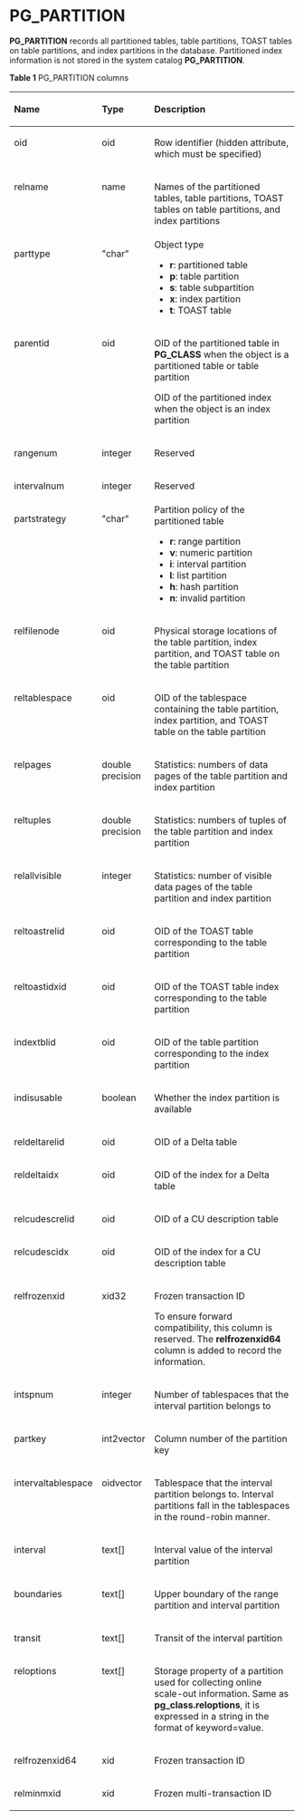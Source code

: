 # PG\_PARTITION<a name="EN-US_TOPIC_0289899859"></a>

**PG\_PARTITION**  records all partitioned tables, table partitions, TOAST tables on table partitions, and index partitions in the database. Partitioned index information is not stored in the system catalog  **PG\_PARTITION**.

**Table  1**  PG\_PARTITION columns

<a name="en-us_topic_0283136920_en-us_topic_0237122306_en-us_topic_0059779194_ta51ab369b9cf4fcb9905b8e5029f7289"></a>
<table><thead align="left"><tr id="en-us_topic_0283136920_en-us_topic_0237122306_en-us_topic_0059779194_rb9f34247b72748baae6e7636f6881644"><th class="cellrowborder" valign="top" width="25.44%" id="mcps1.2.4.1.1"><p id="en-us_topic_0283136920_en-us_topic_0237122306_en-us_topic_0059779194_aca61b14c74b04ee98b83d7a4cf5b2086"><a name="en-us_topic_0283136920_en-us_topic_0237122306_en-us_topic_0059779194_aca61b14c74b04ee98b83d7a4cf5b2086"></a><a name="en-us_topic_0283136920_en-us_topic_0237122306_en-us_topic_0059779194_aca61b14c74b04ee98b83d7a4cf5b2086"></a>Name</p>
</th>
<th class="cellrowborder" valign="top" width="15.97%" id="mcps1.2.4.1.2"><p id="en-us_topic_0283136920_en-us_topic_0237122306_en-us_topic_0059779194_a5d1fccb49007465bb269d425e312fe9d"><a name="en-us_topic_0283136920_en-us_topic_0237122306_en-us_topic_0059779194_a5d1fccb49007465bb269d425e312fe9d"></a><a name="en-us_topic_0283136920_en-us_topic_0237122306_en-us_topic_0059779194_a5d1fccb49007465bb269d425e312fe9d"></a>Type</p>
</th>
<th class="cellrowborder" valign="top" width="58.589999999999996%" id="mcps1.2.4.1.3"><p id="en-us_topic_0283136920_en-us_topic_0237122306_en-us_topic_0059779194_a7e533658546842528ed1b76c88cfbe0a"><a name="en-us_topic_0283136920_en-us_topic_0237122306_en-us_topic_0059779194_a7e533658546842528ed1b76c88cfbe0a"></a><a name="en-us_topic_0283136920_en-us_topic_0237122306_en-us_topic_0059779194_a7e533658546842528ed1b76c88cfbe0a"></a>Description</p>
</th>
</tr>
</thead>
<tbody><tr id="en-us_topic_0283136920_en-us_topic_0237122306_row1945515143577"><td class="cellrowborder" valign="top" width="25.44%" headers="mcps1.2.4.1.1 "><p id="en-us_topic_0283136920_en-us_topic_0237122306_p11455101475719"><a name="en-us_topic_0283136920_en-us_topic_0237122306_p11455101475719"></a><a name="en-us_topic_0283136920_en-us_topic_0237122306_p11455101475719"></a>oid</p>
</td>
<td class="cellrowborder" valign="top" width="15.97%" headers="mcps1.2.4.1.2 "><p id="en-us_topic_0283136920_en-us_topic_0237122306_p17455101405714"><a name="en-us_topic_0283136920_en-us_topic_0237122306_p17455101405714"></a><a name="en-us_topic_0283136920_en-us_topic_0237122306_p17455101405714"></a>oid</p>
</td>
<td class="cellrowborder" valign="top" width="58.589999999999996%" headers="mcps1.2.4.1.3 "><p id="en-us_topic_0283136920_en-us_topic_0237122306_p1456161495710"><a name="en-us_topic_0283136920_en-us_topic_0237122306_p1456161495710"></a><a name="en-us_topic_0283136920_en-us_topic_0237122306_p1456161495710"></a>Row identifier (hidden attribute, which must be specified)</p>
</td>
</tr>
<tr id="en-us_topic_0283136920_en-us_topic_0237122306_en-us_topic_0059779194_r9b72782f002f47dfab6ee034e2c1e123"><td class="cellrowborder" valign="top" width="25.44%" headers="mcps1.2.4.1.1 "><p id="en-us_topic_0283136920_en-us_topic_0237122306_en-us_topic_0059779194_ac84288e8b3b3491bbafdb77a9dc9845a"><a name="en-us_topic_0283136920_en-us_topic_0237122306_en-us_topic_0059779194_ac84288e8b3b3491bbafdb77a9dc9845a"></a><a name="en-us_topic_0283136920_en-us_topic_0237122306_en-us_topic_0059779194_ac84288e8b3b3491bbafdb77a9dc9845a"></a>relname</p>
</td>
<td class="cellrowborder" valign="top" width="15.97%" headers="mcps1.2.4.1.2 "><p id="en-us_topic_0283136920_en-us_topic_0237122306_en-us_topic_0059779194_ac14037d43b4f4018a9b5899d29e55d6a"><a name="en-us_topic_0283136920_en-us_topic_0237122306_en-us_topic_0059779194_ac14037d43b4f4018a9b5899d29e55d6a"></a><a name="en-us_topic_0283136920_en-us_topic_0237122306_en-us_topic_0059779194_ac14037d43b4f4018a9b5899d29e55d6a"></a>name</p>
</td>
<td class="cellrowborder" valign="top" width="58.589999999999996%" headers="mcps1.2.4.1.3 "><p id="en-us_topic_0283136920_en-us_topic_0237122306_en-us_topic_0059779194_abac68230219245bf95e206decca13b3a"><a name="en-us_topic_0283136920_en-us_topic_0237122306_en-us_topic_0059779194_abac68230219245bf95e206decca13b3a"></a><a name="en-us_topic_0283136920_en-us_topic_0237122306_en-us_topic_0059779194_abac68230219245bf95e206decca13b3a"></a>Names of the partitioned tables, table partitions, TOAST tables on table partitions, and index partitions</p>
</td>
</tr>
<tr id="en-us_topic_0283136920_en-us_topic_0237122306_en-us_topic_0059779194_r35430925812e4494bb2c35a5c1120e28"><td class="cellrowborder" valign="top" width="25.44%" headers="mcps1.2.4.1.1 "><p id="en-us_topic_0283136920_en-us_topic_0237122306_en-us_topic_0059779194_a3513e21209cb4db286cfb4df8605754e"><a name="en-us_topic_0283136920_en-us_topic_0237122306_en-us_topic_0059779194_a3513e21209cb4db286cfb4df8605754e"></a><a name="en-us_topic_0283136920_en-us_topic_0237122306_en-us_topic_0059779194_a3513e21209cb4db286cfb4df8605754e"></a>parttype</p>
</td>
<td class="cellrowborder" valign="top" width="15.97%" headers="mcps1.2.4.1.2 "><p id="en-us_topic_0283136920_en-us_topic_0237122306_en-us_topic_0059779194_a01ec0bb6818f406088c4284a18f44168"><a name="en-us_topic_0283136920_en-us_topic_0237122306_en-us_topic_0059779194_a01ec0bb6818f406088c4284a18f44168"></a><a name="en-us_topic_0283136920_en-us_topic_0237122306_en-us_topic_0059779194_a01ec0bb6818f406088c4284a18f44168"></a>"char"</p>
</td>
<td class="cellrowborder" valign="top" width="58.589999999999996%" headers="mcps1.2.4.1.3 "><div class="p" id="en-us_topic_0283136920_en-us_topic_0237122306_en-us_topic_0059779194_ad384de51b68941679df9cc66e724d42a"><a name="en-us_topic_0283136920_en-us_topic_0237122306_en-us_topic_0059779194_ad384de51b68941679df9cc66e724d42a"></a><a name="en-us_topic_0283136920_en-us_topic_0237122306_en-us_topic_0059779194_ad384de51b68941679df9cc66e724d42a"></a>Object type<a name="en-us_topic_0283136920_en-us_topic_0237122306_en-us_topic_0059779194_u0bf15da2dec04f44b8061e07775ea0f8"></a><a name="en-us_topic_0283136920_en-us_topic_0237122306_en-us_topic_0059779194_u0bf15da2dec04f44b8061e07775ea0f8"></a><ul id="en-us_topic_0283136920_en-us_topic_0237122306_en-us_topic_0059779194_u0bf15da2dec04f44b8061e07775ea0f8"><li><strong id="en-us_topic_0237122306_b109312317811"><a name="en-us_topic_0237122306_b109312317811"></a><a name="en-us_topic_0237122306_b109312317811"></a>r</strong>: partitioned table</li><li><strong id="en-us_topic_0237122306_b1216617401812"><a name="en-us_topic_0237122306_b1216617401812"></a><a name="en-us_topic_0237122306_b1216617401812"></a>p</strong>: table partition</li><li><strong id="b7757146145818"><a name="b7757146145818"></a><a name="b7757146145818"></a>s</strong>: table subpartition</li><li><strong id="en-us_topic_0237122306_b168956471888"><a name="en-us_topic_0237122306_b168956471888"></a><a name="en-us_topic_0237122306_b168956471888"></a>x</strong>: index partition</li><li><strong id="b13276115439"><a name="b13276115439"></a><a name="b13276115439"></a>t</strong>: TOAST table</li></ul>
</div>
</td>
</tr>
<tr id="en-us_topic_0283136920_en-us_topic_0237122306_en-us_topic_0059779194_r0d55a8d40d294492a7ecf124dfcef3b7"><td class="cellrowborder" valign="top" width="25.44%" headers="mcps1.2.4.1.1 "><p id="en-us_topic_0283136920_en-us_topic_0237122306_en-us_topic_0059779194_adab45fe1842a4406b36193fa75a7da8c"><a name="en-us_topic_0283136920_en-us_topic_0237122306_en-us_topic_0059779194_adab45fe1842a4406b36193fa75a7da8c"></a><a name="en-us_topic_0283136920_en-us_topic_0237122306_en-us_topic_0059779194_adab45fe1842a4406b36193fa75a7da8c"></a>parentid</p>
</td>
<td class="cellrowborder" valign="top" width="15.97%" headers="mcps1.2.4.1.2 "><p id="en-us_topic_0283136920_en-us_topic_0237122306_en-us_topic_0059779194_a2b6bd96293ba46c4b592a1b196e0346a"><a name="en-us_topic_0283136920_en-us_topic_0237122306_en-us_topic_0059779194_a2b6bd96293ba46c4b592a1b196e0346a"></a><a name="en-us_topic_0283136920_en-us_topic_0237122306_en-us_topic_0059779194_a2b6bd96293ba46c4b592a1b196e0346a"></a>oid</p>
</td>
<td class="cellrowborder" valign="top" width="58.589999999999996%" headers="mcps1.2.4.1.3 "><p id="en-us_topic_0283136920_en-us_topic_0237122306_en-us_topic_0059779194_a73c636f763ea4cbe894196418784ba25"><a name="en-us_topic_0283136920_en-us_topic_0237122306_en-us_topic_0059779194_a73c636f763ea4cbe894196418784ba25"></a><a name="en-us_topic_0283136920_en-us_topic_0237122306_en-us_topic_0059779194_a73c636f763ea4cbe894196418784ba25"></a>OID of the partitioned table in <strong id="en-us_topic_0237122306_b83191528910"><a name="en-us_topic_0237122306_b83191528910"></a><a name="en-us_topic_0237122306_b83191528910"></a>PG_CLASS</strong> when the object is a partitioned table or table partition</p>
<p id="en-us_topic_0283136920_en-us_topic_0237122306_en-us_topic_0059779194_af58decc10d6c438e90055c4f2e33c70b"><a name="en-us_topic_0283136920_en-us_topic_0237122306_en-us_topic_0059779194_af58decc10d6c438e90055c4f2e33c70b"></a><a name="en-us_topic_0283136920_en-us_topic_0237122306_en-us_topic_0059779194_af58decc10d6c438e90055c4f2e33c70b"></a>OID of the partitioned index when the object is an index partition</p>
</td>
</tr>
<tr id="en-us_topic_0283136920_en-us_topic_0237122306_en-us_topic_0059779194_r0f27d2d7f4ff483084a5a822ffa697f3"><td class="cellrowborder" valign="top" width="25.44%" headers="mcps1.2.4.1.1 "><p id="en-us_topic_0283136920_en-us_topic_0237122306_en-us_topic_0059779194_a342f8fbc52a440bc9b05523186bf0ba8"><a name="en-us_topic_0283136920_en-us_topic_0237122306_en-us_topic_0059779194_a342f8fbc52a440bc9b05523186bf0ba8"></a><a name="en-us_topic_0283136920_en-us_topic_0237122306_en-us_topic_0059779194_a342f8fbc52a440bc9b05523186bf0ba8"></a>rangenum</p>
</td>
<td class="cellrowborder" valign="top" width="15.97%" headers="mcps1.2.4.1.2 "><p id="en-us_topic_0283136920_en-us_topic_0237122306_en-us_topic_0059779194_a5e29485ef5d3438dbe7312d63092375b"><a name="en-us_topic_0283136920_en-us_topic_0237122306_en-us_topic_0059779194_a5e29485ef5d3438dbe7312d63092375b"></a><a name="en-us_topic_0283136920_en-us_topic_0237122306_en-us_topic_0059779194_a5e29485ef5d3438dbe7312d63092375b"></a>integer</p>
</td>
<td class="cellrowborder" valign="top" width="58.589999999999996%" headers="mcps1.2.4.1.3 "><p id="en-us_topic_0283136920_en-us_topic_0237122306_en-us_topic_0059779194_acdd569582562461f91a7229d6036722c"><a name="en-us_topic_0283136920_en-us_topic_0237122306_en-us_topic_0059779194_acdd569582562461f91a7229d6036722c"></a><a name="en-us_topic_0283136920_en-us_topic_0237122306_en-us_topic_0059779194_acdd569582562461f91a7229d6036722c"></a>Reserved</p>
</td>
</tr>
<tr id="en-us_topic_0283136920_en-us_topic_0237122306_en-us_topic_0059779194_r3ecc58b14bbc45de8c10332d0c0fe497"><td class="cellrowborder" valign="top" width="25.44%" headers="mcps1.2.4.1.1 "><p id="en-us_topic_0283136920_en-us_topic_0237122306_en-us_topic_0059779194_a6337cc2b38ae47ebb0b007de15974e6c"><a name="en-us_topic_0283136920_en-us_topic_0237122306_en-us_topic_0059779194_a6337cc2b38ae47ebb0b007de15974e6c"></a><a name="en-us_topic_0283136920_en-us_topic_0237122306_en-us_topic_0059779194_a6337cc2b38ae47ebb0b007de15974e6c"></a>intervalnum</p>
</td>
<td class="cellrowborder" valign="top" width="15.97%" headers="mcps1.2.4.1.2 "><p id="en-us_topic_0283136920_en-us_topic_0237122306_en-us_topic_0059779194_aa486140f3b084990add75dafdba2c446"><a name="en-us_topic_0283136920_en-us_topic_0237122306_en-us_topic_0059779194_aa486140f3b084990add75dafdba2c446"></a><a name="en-us_topic_0283136920_en-us_topic_0237122306_en-us_topic_0059779194_aa486140f3b084990add75dafdba2c446"></a>integer</p>
</td>
<td class="cellrowborder" valign="top" width="58.589999999999996%" headers="mcps1.2.4.1.3 "><p id="en-us_topic_0283136920_en-us_topic_0237122306_en-us_topic_0059779194_a6df6e32d5f50466f8b841608e05f57af"><a name="en-us_topic_0283136920_en-us_topic_0237122306_en-us_topic_0059779194_a6df6e32d5f50466f8b841608e05f57af"></a><a name="en-us_topic_0283136920_en-us_topic_0237122306_en-us_topic_0059779194_a6df6e32d5f50466f8b841608e05f57af"></a>Reserved</p>
</td>
</tr>
<tr id="en-us_topic_0283136920_en-us_topic_0237122306_en-us_topic_0059779194_r876b895b8b674049b543df97ef8fcf44"><td class="cellrowborder" valign="top" width="25.44%" headers="mcps1.2.4.1.1 "><p id="en-us_topic_0283136920_en-us_topic_0237122306_en-us_topic_0059779194_afb86bd49b39c4ca0aff369bb565ff56f"><a name="en-us_topic_0283136920_en-us_topic_0237122306_en-us_topic_0059779194_afb86bd49b39c4ca0aff369bb565ff56f"></a><a name="en-us_topic_0283136920_en-us_topic_0237122306_en-us_topic_0059779194_afb86bd49b39c4ca0aff369bb565ff56f"></a>partstrategy</p>
</td>
<td class="cellrowborder" valign="top" width="15.97%" headers="mcps1.2.4.1.2 "><p id="en-us_topic_0283136920_en-us_topic_0237122306_en-us_topic_0059779194_ac2cdaa1306d64418bd975efe070cfd70"><a name="en-us_topic_0283136920_en-us_topic_0237122306_en-us_topic_0059779194_ac2cdaa1306d64418bd975efe070cfd70"></a><a name="en-us_topic_0283136920_en-us_topic_0237122306_en-us_topic_0059779194_ac2cdaa1306d64418bd975efe070cfd70"></a>"char"</p>
</td>
<td class="cellrowborder" valign="top" width="58.589999999999996%" headers="mcps1.2.4.1.3 "><div class="p" id="en-us_topic_0283136920_en-us_topic_0237122306_en-us_topic_0059779194_ab59a5a0126ff4dc5a660144496392db3"><a name="en-us_topic_0283136920_en-us_topic_0237122306_en-us_topic_0059779194_ab59a5a0126ff4dc5a660144496392db3"></a><a name="en-us_topic_0283136920_en-us_topic_0237122306_en-us_topic_0059779194_ab59a5a0126ff4dc5a660144496392db3"></a>Partition policy of the partitioned table<a name="en-us_topic_0283136920_en-us_topic_0237122306_ul156455338321"></a><a name="en-us_topic_0283136920_en-us_topic_0237122306_ul156455338321"></a><ul id="en-us_topic_0283136920_en-us_topic_0237122306_ul156455338321"><li><strong id="en-us_topic_0237122306_b84235270620411"><a name="en-us_topic_0237122306_b84235270620411"></a><a name="en-us_topic_0237122306_b84235270620411"></a>r</strong>: range partition</li><li><strong id="en-us_topic_0237122306_b842352706111852"><a name="en-us_topic_0237122306_b842352706111852"></a><a name="en-us_topic_0237122306_b842352706111852"></a>v</strong>: numeric partition</li><li><strong id="b117135113487"><a name="b117135113487"></a><a name="b117135113487"></a>i</strong>: interval partition</li><li><strong id="b184258574912"><a name="b184258574912"></a><a name="b184258574912"></a>l</strong>: list partition</li><li><strong id="b2792014194912"><a name="b2792014194912"></a><a name="b2792014194912"></a>h</strong>: hash partition</li><li><strong id="b3247918154918"><a name="b3247918154918"></a><a name="b3247918154918"></a>n</strong>: invalid partition</li></ul>
</div>
</td>
</tr>
<tr id="en-us_topic_0283136920_en-us_topic_0237122306_en-us_topic_0059779194_r208a62360c6c47828cb357fddc9a11dc"><td class="cellrowborder" valign="top" width="25.44%" headers="mcps1.2.4.1.1 "><p id="en-us_topic_0283136920_en-us_topic_0237122306_en-us_topic_0059779194_aa8c8602b26bb44e19266d360d86a05c3"><a name="en-us_topic_0283136920_en-us_topic_0237122306_en-us_topic_0059779194_aa8c8602b26bb44e19266d360d86a05c3"></a><a name="en-us_topic_0283136920_en-us_topic_0237122306_en-us_topic_0059779194_aa8c8602b26bb44e19266d360d86a05c3"></a>relfilenode</p>
</td>
<td class="cellrowborder" valign="top" width="15.97%" headers="mcps1.2.4.1.2 "><p id="en-us_topic_0283136920_en-us_topic_0237122306_en-us_topic_0059779194_ae4e2328655bc4416916e93a75602a45c"><a name="en-us_topic_0283136920_en-us_topic_0237122306_en-us_topic_0059779194_ae4e2328655bc4416916e93a75602a45c"></a><a name="en-us_topic_0283136920_en-us_topic_0237122306_en-us_topic_0059779194_ae4e2328655bc4416916e93a75602a45c"></a>oid</p>
</td>
<td class="cellrowborder" valign="top" width="58.589999999999996%" headers="mcps1.2.4.1.3 "><p id="en-us_topic_0283136920_en-us_topic_0237122306_en-us_topic_0059779194_ae789c8aa303e4fdaaf6b05399e9b3590"><a name="en-us_topic_0283136920_en-us_topic_0237122306_en-us_topic_0059779194_ae789c8aa303e4fdaaf6b05399e9b3590"></a><a name="en-us_topic_0283136920_en-us_topic_0237122306_en-us_topic_0059779194_ae789c8aa303e4fdaaf6b05399e9b3590"></a>Physical storage locations of the table partition, index partition, and TOAST table on the table partition</p>
</td>
</tr>
<tr id="en-us_topic_0283136920_en-us_topic_0237122306_en-us_topic_0059779194_ra47b7368c7b84bfea529ad3fb6255e67"><td class="cellrowborder" valign="top" width="25.44%" headers="mcps1.2.4.1.1 "><p id="en-us_topic_0283136920_en-us_topic_0237122306_en-us_topic_0059779194_aafdd4d0616b346d3a99f7e747a6623bb"><a name="en-us_topic_0283136920_en-us_topic_0237122306_en-us_topic_0059779194_aafdd4d0616b346d3a99f7e747a6623bb"></a><a name="en-us_topic_0283136920_en-us_topic_0237122306_en-us_topic_0059779194_aafdd4d0616b346d3a99f7e747a6623bb"></a>reltablespace</p>
</td>
<td class="cellrowborder" valign="top" width="15.97%" headers="mcps1.2.4.1.2 "><p id="en-us_topic_0283136920_en-us_topic_0237122306_en-us_topic_0059779194_a21d8005e6b7a4b83a5b3d5723a3e39dd"><a name="en-us_topic_0283136920_en-us_topic_0237122306_en-us_topic_0059779194_a21d8005e6b7a4b83a5b3d5723a3e39dd"></a><a name="en-us_topic_0283136920_en-us_topic_0237122306_en-us_topic_0059779194_a21d8005e6b7a4b83a5b3d5723a3e39dd"></a>oid</p>
</td>
<td class="cellrowborder" valign="top" width="58.589999999999996%" headers="mcps1.2.4.1.3 "><p id="en-us_topic_0283136920_en-us_topic_0237122306_en-us_topic_0059779194_aece7fb30f5824c33a1679f9d7fdff4dd"><a name="en-us_topic_0283136920_en-us_topic_0237122306_en-us_topic_0059779194_aece7fb30f5824c33a1679f9d7fdff4dd"></a><a name="en-us_topic_0283136920_en-us_topic_0237122306_en-us_topic_0059779194_aece7fb30f5824c33a1679f9d7fdff4dd"></a>OID of the tablespace containing the table partition, index partition, and TOAST table on the table partition</p>
</td>
</tr>
<tr id="en-us_topic_0283136920_en-us_topic_0237122306_en-us_topic_0059779194_r3f7e3b5050944637a90b774d2dfc6fec"><td class="cellrowborder" valign="top" width="25.44%" headers="mcps1.2.4.1.1 "><p id="en-us_topic_0283136920_en-us_topic_0237122306_en-us_topic_0059779194_a0771a071578e4f3f8e9f6efaf39fb69c"><a name="en-us_topic_0283136920_en-us_topic_0237122306_en-us_topic_0059779194_a0771a071578e4f3f8e9f6efaf39fb69c"></a><a name="en-us_topic_0283136920_en-us_topic_0237122306_en-us_topic_0059779194_a0771a071578e4f3f8e9f6efaf39fb69c"></a>relpages</p>
</td>
<td class="cellrowborder" valign="top" width="15.97%" headers="mcps1.2.4.1.2 "><p id="en-us_topic_0283136920_en-us_topic_0237122306_en-us_topic_0059779194_aded4963c40f24ad290591d2cc4f62f14"><a name="en-us_topic_0283136920_en-us_topic_0237122306_en-us_topic_0059779194_aded4963c40f24ad290591d2cc4f62f14"></a><a name="en-us_topic_0283136920_en-us_topic_0237122306_en-us_topic_0059779194_aded4963c40f24ad290591d2cc4f62f14"></a>double precision</p>
</td>
<td class="cellrowborder" valign="top" width="58.589999999999996%" headers="mcps1.2.4.1.3 "><p id="en-us_topic_0283136920_en-us_topic_0237122306_en-us_topic_0059779194_a3746f6d34d404084b75cd9e6c29cb3f1"><a name="en-us_topic_0283136920_en-us_topic_0237122306_en-us_topic_0059779194_a3746f6d34d404084b75cd9e6c29cb3f1"></a><a name="en-us_topic_0283136920_en-us_topic_0237122306_en-us_topic_0059779194_a3746f6d34d404084b75cd9e6c29cb3f1"></a>Statistics: numbers of data pages of the table partition and index partition</p>
</td>
</tr>
<tr id="en-us_topic_0283136920_en-us_topic_0237122306_en-us_topic_0059779194_r01d61c35e5334be69dffdedd782b17aa"><td class="cellrowborder" valign="top" width="25.44%" headers="mcps1.2.4.1.1 "><p id="en-us_topic_0283136920_en-us_topic_0237122306_en-us_topic_0059779194_aeae68915dc114f7b990634374155450f"><a name="en-us_topic_0283136920_en-us_topic_0237122306_en-us_topic_0059779194_aeae68915dc114f7b990634374155450f"></a><a name="en-us_topic_0283136920_en-us_topic_0237122306_en-us_topic_0059779194_aeae68915dc114f7b990634374155450f"></a>reltuples</p>
</td>
<td class="cellrowborder" valign="top" width="15.97%" headers="mcps1.2.4.1.2 "><p id="en-us_topic_0283136920_en-us_topic_0237122306_en-us_topic_0059779194_a841809bdc9ff412384f792d28f8516a7"><a name="en-us_topic_0283136920_en-us_topic_0237122306_en-us_topic_0059779194_a841809bdc9ff412384f792d28f8516a7"></a><a name="en-us_topic_0283136920_en-us_topic_0237122306_en-us_topic_0059779194_a841809bdc9ff412384f792d28f8516a7"></a>double precision</p>
</td>
<td class="cellrowborder" valign="top" width="58.589999999999996%" headers="mcps1.2.4.1.3 "><p id="en-us_topic_0283136920_en-us_topic_0237122306_en-us_topic_0059779194_a0653ea48eb3d48059f0bc8a8a22e31f3"><a name="en-us_topic_0283136920_en-us_topic_0237122306_en-us_topic_0059779194_a0653ea48eb3d48059f0bc8a8a22e31f3"></a><a name="en-us_topic_0283136920_en-us_topic_0237122306_en-us_topic_0059779194_a0653ea48eb3d48059f0bc8a8a22e31f3"></a>Statistics: numbers of tuples of the table partition and index partition</p>
</td>
</tr>
<tr id="en-us_topic_0283136920_en-us_topic_0237122306_en-us_topic_0059779194_rfebc636bae05420c8c19f15d89ecb10e"><td class="cellrowborder" valign="top" width="25.44%" headers="mcps1.2.4.1.1 "><p id="en-us_topic_0283136920_en-us_topic_0237122306_en-us_topic_0059779194_a70ebecaca12f4f9d80c662154bd556a7"><a name="en-us_topic_0283136920_en-us_topic_0237122306_en-us_topic_0059779194_a70ebecaca12f4f9d80c662154bd556a7"></a><a name="en-us_topic_0283136920_en-us_topic_0237122306_en-us_topic_0059779194_a70ebecaca12f4f9d80c662154bd556a7"></a>relallvisible</p>
</td>
<td class="cellrowborder" valign="top" width="15.97%" headers="mcps1.2.4.1.2 "><p id="en-us_topic_0283136920_en-us_topic_0237122306_en-us_topic_0059779194_a0c8024e15583422ab1583e1beeb1aaad"><a name="en-us_topic_0283136920_en-us_topic_0237122306_en-us_topic_0059779194_a0c8024e15583422ab1583e1beeb1aaad"></a><a name="en-us_topic_0283136920_en-us_topic_0237122306_en-us_topic_0059779194_a0c8024e15583422ab1583e1beeb1aaad"></a>integer</p>
</td>
<td class="cellrowborder" valign="top" width="58.589999999999996%" headers="mcps1.2.4.1.3 "><p id="en-us_topic_0283136920_en-us_topic_0237122306_en-us_topic_0059779194_a6f8a16b575fe4fa494bea945ce44a581"><a name="en-us_topic_0283136920_en-us_topic_0237122306_en-us_topic_0059779194_a6f8a16b575fe4fa494bea945ce44a581"></a><a name="en-us_topic_0283136920_en-us_topic_0237122306_en-us_topic_0059779194_a6f8a16b575fe4fa494bea945ce44a581"></a>Statistics: number of visible data pages of the table partition and index partition</p>
</td>
</tr>
<tr id="en-us_topic_0283136920_en-us_topic_0237122306_en-us_topic_0059779194_rf9c3b96c08db4f8db73f71c680dfaa24"><td class="cellrowborder" valign="top" width="25.44%" headers="mcps1.2.4.1.1 "><p id="en-us_topic_0283136920_en-us_topic_0237122306_en-us_topic_0059779194_a98f022f1da684d7e99a39ee6b4dd01d4"><a name="en-us_topic_0283136920_en-us_topic_0237122306_en-us_topic_0059779194_a98f022f1da684d7e99a39ee6b4dd01d4"></a><a name="en-us_topic_0283136920_en-us_topic_0237122306_en-us_topic_0059779194_a98f022f1da684d7e99a39ee6b4dd01d4"></a>reltoastrelid</p>
</td>
<td class="cellrowborder" valign="top" width="15.97%" headers="mcps1.2.4.1.2 "><p id="en-us_topic_0283136920_en-us_topic_0237122306_en-us_topic_0059779194_ab52b7d8514fc40c5833c2e20d1b9633c"><a name="en-us_topic_0283136920_en-us_topic_0237122306_en-us_topic_0059779194_ab52b7d8514fc40c5833c2e20d1b9633c"></a><a name="en-us_topic_0283136920_en-us_topic_0237122306_en-us_topic_0059779194_ab52b7d8514fc40c5833c2e20d1b9633c"></a>oid</p>
</td>
<td class="cellrowborder" valign="top" width="58.589999999999996%" headers="mcps1.2.4.1.3 "><p id="en-us_topic_0283136920_en-us_topic_0237122306_en-us_topic_0059779194_ac10f49f3b949477c8c48e8336fad1520"><a name="en-us_topic_0283136920_en-us_topic_0237122306_en-us_topic_0059779194_ac10f49f3b949477c8c48e8336fad1520"></a><a name="en-us_topic_0283136920_en-us_topic_0237122306_en-us_topic_0059779194_ac10f49f3b949477c8c48e8336fad1520"></a>OID of the TOAST table corresponding to the table partition</p>
</td>
</tr>
<tr id="en-us_topic_0283136920_en-us_topic_0237122306_en-us_topic_0059779194_r567766ff0df7434aaa2ca6be4abad74f"><td class="cellrowborder" valign="top" width="25.44%" headers="mcps1.2.4.1.1 "><p id="en-us_topic_0283136920_en-us_topic_0237122306_en-us_topic_0059779194_a2624db656fa04717bc70da71b3ef84ff"><a name="en-us_topic_0283136920_en-us_topic_0237122306_en-us_topic_0059779194_a2624db656fa04717bc70da71b3ef84ff"></a><a name="en-us_topic_0283136920_en-us_topic_0237122306_en-us_topic_0059779194_a2624db656fa04717bc70da71b3ef84ff"></a>reltoastidxid</p>
</td>
<td class="cellrowborder" valign="top" width="15.97%" headers="mcps1.2.4.1.2 "><p id="en-us_topic_0283136920_en-us_topic_0237122306_en-us_topic_0059779194_aa664d0179c764a349acd4f7ee5f3935f"><a name="en-us_topic_0283136920_en-us_topic_0237122306_en-us_topic_0059779194_aa664d0179c764a349acd4f7ee5f3935f"></a><a name="en-us_topic_0283136920_en-us_topic_0237122306_en-us_topic_0059779194_aa664d0179c764a349acd4f7ee5f3935f"></a>oid</p>
</td>
<td class="cellrowborder" valign="top" width="58.589999999999996%" headers="mcps1.2.4.1.3 "><p id="en-us_topic_0283136920_en-us_topic_0237122306_en-us_topic_0059779194_a0eb92a660a8a4e65a61725759232e2d2"><a name="en-us_topic_0283136920_en-us_topic_0237122306_en-us_topic_0059779194_a0eb92a660a8a4e65a61725759232e2d2"></a><a name="en-us_topic_0283136920_en-us_topic_0237122306_en-us_topic_0059779194_a0eb92a660a8a4e65a61725759232e2d2"></a>OID of the TOAST table index corresponding to the table partition</p>
</td>
</tr>
<tr id="en-us_topic_0283136920_en-us_topic_0237122306_en-us_topic_0059779194_r5c8bdbde48dd43fbac281f51a07eaa6f"><td class="cellrowborder" valign="top" width="25.44%" headers="mcps1.2.4.1.1 "><p id="en-us_topic_0283136920_en-us_topic_0237122306_en-us_topic_0059779194_ac3e0dc99f6cd4fbeb412dea7c8046fcc"><a name="en-us_topic_0283136920_en-us_topic_0237122306_en-us_topic_0059779194_ac3e0dc99f6cd4fbeb412dea7c8046fcc"></a><a name="en-us_topic_0283136920_en-us_topic_0237122306_en-us_topic_0059779194_ac3e0dc99f6cd4fbeb412dea7c8046fcc"></a>indextblid</p>
</td>
<td class="cellrowborder" valign="top" width="15.97%" headers="mcps1.2.4.1.2 "><p id="en-us_topic_0283136920_en-us_topic_0237122306_en-us_topic_0059779194_a339faa2509234bd0845e6f6179140b83"><a name="en-us_topic_0283136920_en-us_topic_0237122306_en-us_topic_0059779194_a339faa2509234bd0845e6f6179140b83"></a><a name="en-us_topic_0283136920_en-us_topic_0237122306_en-us_topic_0059779194_a339faa2509234bd0845e6f6179140b83"></a>oid</p>
</td>
<td class="cellrowborder" valign="top" width="58.589999999999996%" headers="mcps1.2.4.1.3 "><p id="en-us_topic_0283136920_en-us_topic_0237122306_en-us_topic_0059779194_a21db0f8b74284b599fc25795c0747269"><a name="en-us_topic_0283136920_en-us_topic_0237122306_en-us_topic_0059779194_a21db0f8b74284b599fc25795c0747269"></a><a name="en-us_topic_0283136920_en-us_topic_0237122306_en-us_topic_0059779194_a21db0f8b74284b599fc25795c0747269"></a>OID of the table partition corresponding to the index partition</p>
</td>
</tr>
<tr id="en-us_topic_0283136920_en-us_topic_0237122306_en-us_topic_0059779194_rf660905e3e544754893f0b101bd34a12"><td class="cellrowborder" valign="top" width="25.44%" headers="mcps1.2.4.1.1 "><p id="en-us_topic_0283136920_en-us_topic_0237122306_en-us_topic_0059779194_a2abf4549361c488198d75bb6865ab71f"><a name="en-us_topic_0283136920_en-us_topic_0237122306_en-us_topic_0059779194_a2abf4549361c488198d75bb6865ab71f"></a><a name="en-us_topic_0283136920_en-us_topic_0237122306_en-us_topic_0059779194_a2abf4549361c488198d75bb6865ab71f"></a>indisusable</p>
</td>
<td class="cellrowborder" valign="top" width="15.97%" headers="mcps1.2.4.1.2 "><p id="en-us_topic_0283136920_en-us_topic_0237122306_en-us_topic_0059779194_a1a5145f7d52d4ee6b4a64df9fd7580dd"><a name="en-us_topic_0283136920_en-us_topic_0237122306_en-us_topic_0059779194_a1a5145f7d52d4ee6b4a64df9fd7580dd"></a><a name="en-us_topic_0283136920_en-us_topic_0237122306_en-us_topic_0059779194_a1a5145f7d52d4ee6b4a64df9fd7580dd"></a>boolean</p>
</td>
<td class="cellrowborder" valign="top" width="58.589999999999996%" headers="mcps1.2.4.1.3 "><p id="en-us_topic_0283136920_en-us_topic_0237122306_en-us_topic_0059779194_ac8e49276a5f54925828e777c40ac87de"><a name="en-us_topic_0283136920_en-us_topic_0237122306_en-us_topic_0059779194_ac8e49276a5f54925828e777c40ac87de"></a><a name="en-us_topic_0283136920_en-us_topic_0237122306_en-us_topic_0059779194_ac8e49276a5f54925828e777c40ac87de"></a>Whether the index partition is available</p>
</td>
</tr>
<tr id="en-us_topic_0283136920_en-us_topic_0237122306_en-us_topic_0059779194_r2dd797cd336a4c109bb211a2e69b62f0"><td class="cellrowborder" valign="top" width="25.44%" headers="mcps1.2.4.1.1 "><p id="en-us_topic_0283136920_en-us_topic_0237122306_en-us_topic_0059779194_a5dda6a607f08458dadb805ef3f51ca85"><a name="en-us_topic_0283136920_en-us_topic_0237122306_en-us_topic_0059779194_a5dda6a607f08458dadb805ef3f51ca85"></a><a name="en-us_topic_0283136920_en-us_topic_0237122306_en-us_topic_0059779194_a5dda6a607f08458dadb805ef3f51ca85"></a>reldeltarelid</p>
</td>
<td class="cellrowborder" valign="top" width="15.97%" headers="mcps1.2.4.1.2 "><p id="en-us_topic_0283136920_en-us_topic_0237122306_en-us_topic_0059779194_a613ab72f6819465c83d67b46223450d8"><a name="en-us_topic_0283136920_en-us_topic_0237122306_en-us_topic_0059779194_a613ab72f6819465c83d67b46223450d8"></a><a name="en-us_topic_0283136920_en-us_topic_0237122306_en-us_topic_0059779194_a613ab72f6819465c83d67b46223450d8"></a>oid</p>
</td>
<td class="cellrowborder" valign="top" width="58.589999999999996%" headers="mcps1.2.4.1.3 "><p id="en-us_topic_0283136920_en-us_topic_0237122306_en-us_topic_0059779194_ae8d2d35d59184499998a3358b47f37e8"><a name="en-us_topic_0283136920_en-us_topic_0237122306_en-us_topic_0059779194_ae8d2d35d59184499998a3358b47f37e8"></a><a name="en-us_topic_0283136920_en-us_topic_0237122306_en-us_topic_0059779194_ae8d2d35d59184499998a3358b47f37e8"></a>OID of a Delta table</p>
</td>
</tr>
<tr id="en-us_topic_0283136920_en-us_topic_0237122306_en-us_topic_0059779194_r3841071b0b5b4253a70cff2339bb44aa"><td class="cellrowborder" valign="top" width="25.44%" headers="mcps1.2.4.1.1 "><p id="en-us_topic_0283136920_en-us_topic_0237122306_en-us_topic_0059779194_a086b3d0a03194d4ebdf890cb97b744dd"><a name="en-us_topic_0283136920_en-us_topic_0237122306_en-us_topic_0059779194_a086b3d0a03194d4ebdf890cb97b744dd"></a><a name="en-us_topic_0283136920_en-us_topic_0237122306_en-us_topic_0059779194_a086b3d0a03194d4ebdf890cb97b744dd"></a>reldeltaidx</p>
</td>
<td class="cellrowborder" valign="top" width="15.97%" headers="mcps1.2.4.1.2 "><p id="en-us_topic_0283136920_en-us_topic_0237122306_en-us_topic_0059779194_a5e85aca384c4403aa9dd92d8b228dd38"><a name="en-us_topic_0283136920_en-us_topic_0237122306_en-us_topic_0059779194_a5e85aca384c4403aa9dd92d8b228dd38"></a><a name="en-us_topic_0283136920_en-us_topic_0237122306_en-us_topic_0059779194_a5e85aca384c4403aa9dd92d8b228dd38"></a>oid</p>
</td>
<td class="cellrowborder" valign="top" width="58.589999999999996%" headers="mcps1.2.4.1.3 "><p id="en-us_topic_0283136920_en-us_topic_0237122306_en-us_topic_0059779194_a8596ccfc0c71455296c64d8fe58082a4"><a name="en-us_topic_0283136920_en-us_topic_0237122306_en-us_topic_0059779194_a8596ccfc0c71455296c64d8fe58082a4"></a><a name="en-us_topic_0283136920_en-us_topic_0237122306_en-us_topic_0059779194_a8596ccfc0c71455296c64d8fe58082a4"></a>OID of the index for a Delta table</p>
</td>
</tr>
<tr id="en-us_topic_0283136920_en-us_topic_0237122306_en-us_topic_0059779194_r9b441143d2bb4399bb0340142fcbbd17"><td class="cellrowborder" valign="top" width="25.44%" headers="mcps1.2.4.1.1 "><p id="en-us_topic_0283136920_en-us_topic_0237122306_en-us_topic_0059779194_a5e60b5b6fd344edabae85f5c677502aa"><a name="en-us_topic_0283136920_en-us_topic_0237122306_en-us_topic_0059779194_a5e60b5b6fd344edabae85f5c677502aa"></a><a name="en-us_topic_0283136920_en-us_topic_0237122306_en-us_topic_0059779194_a5e60b5b6fd344edabae85f5c677502aa"></a>relcudescrelid</p>
</td>
<td class="cellrowborder" valign="top" width="15.97%" headers="mcps1.2.4.1.2 "><p id="en-us_topic_0283136920_en-us_topic_0237122306_en-us_topic_0059779194_a3f9bfd7563194cc5a0f503052e2deb63"><a name="en-us_topic_0283136920_en-us_topic_0237122306_en-us_topic_0059779194_a3f9bfd7563194cc5a0f503052e2deb63"></a><a name="en-us_topic_0283136920_en-us_topic_0237122306_en-us_topic_0059779194_a3f9bfd7563194cc5a0f503052e2deb63"></a>oid</p>
</td>
<td class="cellrowborder" valign="top" width="58.589999999999996%" headers="mcps1.2.4.1.3 "><p id="en-us_topic_0283136920_en-us_topic_0237122306_en-us_topic_0059779194_abb12c803edfb4ca9ae70af17e2c350a8"><a name="en-us_topic_0283136920_en-us_topic_0237122306_en-us_topic_0059779194_abb12c803edfb4ca9ae70af17e2c350a8"></a><a name="en-us_topic_0283136920_en-us_topic_0237122306_en-us_topic_0059779194_abb12c803edfb4ca9ae70af17e2c350a8"></a>OID of a CU description table</p>
</td>
</tr>
<tr id="en-us_topic_0283136920_en-us_topic_0237122306_en-us_topic_0059779194_r11a43c0cb320409bbb1b8a24ba5de3cf"><td class="cellrowborder" valign="top" width="25.44%" headers="mcps1.2.4.1.1 "><p id="en-us_topic_0283136920_en-us_topic_0237122306_en-us_topic_0059779194_a80c7c320ac0d430eb3cda4115deced74"><a name="en-us_topic_0283136920_en-us_topic_0237122306_en-us_topic_0059779194_a80c7c320ac0d430eb3cda4115deced74"></a><a name="en-us_topic_0283136920_en-us_topic_0237122306_en-us_topic_0059779194_a80c7c320ac0d430eb3cda4115deced74"></a>relcudescidx</p>
</td>
<td class="cellrowborder" valign="top" width="15.97%" headers="mcps1.2.4.1.2 "><p id="en-us_topic_0283136920_en-us_topic_0237122306_en-us_topic_0059779194_a7aca907f95724ffbb5915f2ac2553219"><a name="en-us_topic_0283136920_en-us_topic_0237122306_en-us_topic_0059779194_a7aca907f95724ffbb5915f2ac2553219"></a><a name="en-us_topic_0283136920_en-us_topic_0237122306_en-us_topic_0059779194_a7aca907f95724ffbb5915f2ac2553219"></a>oid</p>
</td>
<td class="cellrowborder" valign="top" width="58.589999999999996%" headers="mcps1.2.4.1.3 "><p id="en-us_topic_0283136920_en-us_topic_0237122306_en-us_topic_0059779194_ae537c006953e41d68aba1ab647fafd61"><a name="en-us_topic_0283136920_en-us_topic_0237122306_en-us_topic_0059779194_ae537c006953e41d68aba1ab647fafd61"></a><a name="en-us_topic_0283136920_en-us_topic_0237122306_en-us_topic_0059779194_ae537c006953e41d68aba1ab647fafd61"></a>OID of the index for a CU description table</p>
</td>
</tr>
<tr id="en-us_topic_0283136920_en-us_topic_0237122306_en-us_topic_0059779194_r7f31a6c7540942d7a88b16196aa24ba9"><td class="cellrowborder" valign="top" width="25.44%" headers="mcps1.2.4.1.1 "><p id="en-us_topic_0283136920_en-us_topic_0237122306_en-us_topic_0059779194_ac962d659b57c4eea9f3d1b56715a07d4"><a name="en-us_topic_0283136920_en-us_topic_0237122306_en-us_topic_0059779194_ac962d659b57c4eea9f3d1b56715a07d4"></a><a name="en-us_topic_0283136920_en-us_topic_0237122306_en-us_topic_0059779194_ac962d659b57c4eea9f3d1b56715a07d4"></a>relfrozenxid</p>
</td>
<td class="cellrowborder" valign="top" width="15.97%" headers="mcps1.2.4.1.2 "><p id="en-us_topic_0283136920_en-us_topic_0237122306_en-us_topic_0059779194_a95e9a9b25b104d69b45fd97fa6a5ce19"><a name="en-us_topic_0283136920_en-us_topic_0237122306_en-us_topic_0059779194_a95e9a9b25b104d69b45fd97fa6a5ce19"></a><a name="en-us_topic_0283136920_en-us_topic_0237122306_en-us_topic_0059779194_a95e9a9b25b104d69b45fd97fa6a5ce19"></a>xid32</p>
</td>
<td class="cellrowborder" valign="top" width="58.589999999999996%" headers="mcps1.2.4.1.3 "><p id="en-us_topic_0283136920_en-us_topic_0237122306_p58881055173213"><a name="en-us_topic_0283136920_en-us_topic_0237122306_p58881055173213"></a><a name="en-us_topic_0283136920_en-us_topic_0237122306_p58881055173213"></a>Frozen transaction ID</p>
<p id="en-us_topic_0283136920_en-us_topic_0237122306_en-us_topic_0059779194_aa6f0de0f45534315bbea0386c317e80c"><a name="en-us_topic_0283136920_en-us_topic_0237122306_en-us_topic_0059779194_aa6f0de0f45534315bbea0386c317e80c"></a><a name="en-us_topic_0283136920_en-us_topic_0237122306_en-us_topic_0059779194_aa6f0de0f45534315bbea0386c317e80c"></a>To ensure forward compatibility, this column is reserved. The <strong id="en-us_topic_0237122306_b192687531100"><a name="en-us_topic_0237122306_b192687531100"></a><a name="en-us_topic_0237122306_b192687531100"></a>relfrozenxid64</strong> column is added to record the information.</p>
</td>
</tr>
<tr id="en-us_topic_0283136920_en-us_topic_0237122306_en-us_topic_0059779194_r9abad2b08c2341639f86f3572fdafc5c"><td class="cellrowborder" valign="top" width="25.44%" headers="mcps1.2.4.1.1 "><p id="en-us_topic_0283136920_en-us_topic_0237122306_en-us_topic_0059779194_a1462b99a6585482cb98baa894de6f7bc"><a name="en-us_topic_0283136920_en-us_topic_0237122306_en-us_topic_0059779194_a1462b99a6585482cb98baa894de6f7bc"></a><a name="en-us_topic_0283136920_en-us_topic_0237122306_en-us_topic_0059779194_a1462b99a6585482cb98baa894de6f7bc"></a>intspnum</p>
</td>
<td class="cellrowborder" valign="top" width="15.97%" headers="mcps1.2.4.1.2 "><p id="en-us_topic_0283136920_en-us_topic_0237122306_en-us_topic_0059779194_a604a29547e1d43bdb1405debece0ea0e"><a name="en-us_topic_0283136920_en-us_topic_0237122306_en-us_topic_0059779194_a604a29547e1d43bdb1405debece0ea0e"></a><a name="en-us_topic_0283136920_en-us_topic_0237122306_en-us_topic_0059779194_a604a29547e1d43bdb1405debece0ea0e"></a>integer</p>
</td>
<td class="cellrowborder" valign="top" width="58.589999999999996%" headers="mcps1.2.4.1.3 "><p id="en-us_topic_0283136920_en-us_topic_0237122306_en-us_topic_0059779194_ad12f8373928245e695b9a0de252899e2"><a name="en-us_topic_0283136920_en-us_topic_0237122306_en-us_topic_0059779194_ad12f8373928245e695b9a0de252899e2"></a><a name="en-us_topic_0283136920_en-us_topic_0237122306_en-us_topic_0059779194_ad12f8373928245e695b9a0de252899e2"></a>Number of tablespaces that the interval partition belongs to</p>
</td>
</tr>
<tr id="en-us_topic_0283136920_en-us_topic_0237122306_en-us_topic_0059779194_rffb9f162c9d24f7e9fdbb0ef8b3f4c81"><td class="cellrowborder" valign="top" width="25.44%" headers="mcps1.2.4.1.1 "><p id="en-us_topic_0283136920_en-us_topic_0237122306_en-us_topic_0059779194_aaad21d0d1acc4f46965d0c74ef76da35"><a name="en-us_topic_0283136920_en-us_topic_0237122306_en-us_topic_0059779194_aaad21d0d1acc4f46965d0c74ef76da35"></a><a name="en-us_topic_0283136920_en-us_topic_0237122306_en-us_topic_0059779194_aaad21d0d1acc4f46965d0c74ef76da35"></a>partkey</p>
</td>
<td class="cellrowborder" valign="top" width="15.97%" headers="mcps1.2.4.1.2 "><p id="en-us_topic_0283136920_en-us_topic_0237122306_en-us_topic_0059779194_aaa89c15784bf40f5a939570939781da6"><a name="en-us_topic_0283136920_en-us_topic_0237122306_en-us_topic_0059779194_aaa89c15784bf40f5a939570939781da6"></a><a name="en-us_topic_0283136920_en-us_topic_0237122306_en-us_topic_0059779194_aaa89c15784bf40f5a939570939781da6"></a>int2vector</p>
</td>
<td class="cellrowborder" valign="top" width="58.589999999999996%" headers="mcps1.2.4.1.3 "><p id="en-us_topic_0283136920_en-us_topic_0237122306_en-us_topic_0059779194_a6df354d9c8604d5dbf13e86870ab36b2"><a name="en-us_topic_0283136920_en-us_topic_0237122306_en-us_topic_0059779194_a6df354d9c8604d5dbf13e86870ab36b2"></a><a name="en-us_topic_0283136920_en-us_topic_0237122306_en-us_topic_0059779194_a6df354d9c8604d5dbf13e86870ab36b2"></a>Column number of the partition key</p>
</td>
</tr>
<tr id="en-us_topic_0283136920_en-us_topic_0237122306_en-us_topic_0059779194_r77f68ce148134b2db6fc38032c67a421"><td class="cellrowborder" valign="top" width="25.44%" headers="mcps1.2.4.1.1 "><p id="en-us_topic_0283136920_en-us_topic_0237122306_en-us_topic_0059779194_ab42ed860362c4757b6e19859ee1dd0f7"><a name="en-us_topic_0283136920_en-us_topic_0237122306_en-us_topic_0059779194_ab42ed860362c4757b6e19859ee1dd0f7"></a><a name="en-us_topic_0283136920_en-us_topic_0237122306_en-us_topic_0059779194_ab42ed860362c4757b6e19859ee1dd0f7"></a>intervaltablespace</p>
</td>
<td class="cellrowborder" valign="top" width="15.97%" headers="mcps1.2.4.1.2 "><p id="en-us_topic_0283136920_en-us_topic_0237122306_en-us_topic_0059779194_a1caaaffddbcf46b3afa41a367ee09cf7"><a name="en-us_topic_0283136920_en-us_topic_0237122306_en-us_topic_0059779194_a1caaaffddbcf46b3afa41a367ee09cf7"></a><a name="en-us_topic_0283136920_en-us_topic_0237122306_en-us_topic_0059779194_a1caaaffddbcf46b3afa41a367ee09cf7"></a>oidvector</p>
</td>
<td class="cellrowborder" valign="top" width="58.589999999999996%" headers="mcps1.2.4.1.3 "><p id="en-us_topic_0283136920_en-us_topic_0237122306_en-us_topic_0059779194_a84b59b7d7ba746d9bd5de7135fe86269"><a name="en-us_topic_0283136920_en-us_topic_0237122306_en-us_topic_0059779194_a84b59b7d7ba746d9bd5de7135fe86269"></a><a name="en-us_topic_0283136920_en-us_topic_0237122306_en-us_topic_0059779194_a84b59b7d7ba746d9bd5de7135fe86269"></a>Tablespace that the interval partition belongs to. Interval partitions fall in the tablespaces in the round-robin manner.</p>
</td>
</tr>
<tr id="en-us_topic_0283136920_en-us_topic_0237122306_en-us_topic_0059779194_r8f487642472741cca13bb8b9a4690d1a"><td class="cellrowborder" valign="top" width="25.44%" headers="mcps1.2.4.1.1 "><p id="en-us_topic_0283136920_en-us_topic_0237122306_en-us_topic_0059779194_a031eefe10a2a4e14b6cf1bdee33f0793"><a name="en-us_topic_0283136920_en-us_topic_0237122306_en-us_topic_0059779194_a031eefe10a2a4e14b6cf1bdee33f0793"></a><a name="en-us_topic_0283136920_en-us_topic_0237122306_en-us_topic_0059779194_a031eefe10a2a4e14b6cf1bdee33f0793"></a>interval</p>
</td>
<td class="cellrowborder" valign="top" width="15.97%" headers="mcps1.2.4.1.2 "><p id="en-us_topic_0283136920_en-us_topic_0237122306_en-us_topic_0059779194_a3178fad022ba4221a16e1740d41bcba2"><a name="en-us_topic_0283136920_en-us_topic_0237122306_en-us_topic_0059779194_a3178fad022ba4221a16e1740d41bcba2"></a><a name="en-us_topic_0283136920_en-us_topic_0237122306_en-us_topic_0059779194_a3178fad022ba4221a16e1740d41bcba2"></a>text[]</p>
</td>
<td class="cellrowborder" valign="top" width="58.589999999999996%" headers="mcps1.2.4.1.3 "><p id="en-us_topic_0283136920_en-us_topic_0237122306_en-us_topic_0059779194_acd6a4788e9964a98867fab8ab0b9dad1"><a name="en-us_topic_0283136920_en-us_topic_0237122306_en-us_topic_0059779194_acd6a4788e9964a98867fab8ab0b9dad1"></a><a name="en-us_topic_0283136920_en-us_topic_0237122306_en-us_topic_0059779194_acd6a4788e9964a98867fab8ab0b9dad1"></a>Interval value of the interval partition</p>
</td>
</tr>
<tr id="en-us_topic_0283136920_en-us_topic_0237122306_en-us_topic_0059779194_rb04fc83d9cc34b09b6ca9fac64996caa"><td class="cellrowborder" valign="top" width="25.44%" headers="mcps1.2.4.1.1 "><p id="en-us_topic_0283136920_en-us_topic_0237122306_en-us_topic_0059779194_a708633ce98d649d2844cd8ce1a279877"><a name="en-us_topic_0283136920_en-us_topic_0237122306_en-us_topic_0059779194_a708633ce98d649d2844cd8ce1a279877"></a><a name="en-us_topic_0283136920_en-us_topic_0237122306_en-us_topic_0059779194_a708633ce98d649d2844cd8ce1a279877"></a>boundaries</p>
</td>
<td class="cellrowborder" valign="top" width="15.97%" headers="mcps1.2.4.1.2 "><p id="en-us_topic_0283136920_en-us_topic_0237122306_en-us_topic_0059779194_aa94121a5819248f49f341fbf03e6b525"><a name="en-us_topic_0283136920_en-us_topic_0237122306_en-us_topic_0059779194_aa94121a5819248f49f341fbf03e6b525"></a><a name="en-us_topic_0283136920_en-us_topic_0237122306_en-us_topic_0059779194_aa94121a5819248f49f341fbf03e6b525"></a>text[]</p>
</td>
<td class="cellrowborder" valign="top" width="58.589999999999996%" headers="mcps1.2.4.1.3 "><p id="en-us_topic_0283136920_en-us_topic_0237122306_en-us_topic_0059779194_a7687a26ca2954ee6b93b2b79be3a410e"><a name="en-us_topic_0283136920_en-us_topic_0237122306_en-us_topic_0059779194_a7687a26ca2954ee6b93b2b79be3a410e"></a><a name="en-us_topic_0283136920_en-us_topic_0237122306_en-us_topic_0059779194_a7687a26ca2954ee6b93b2b79be3a410e"></a>Upper boundary of the range partition and interval partition</p>
</td>
</tr>
<tr id="en-us_topic_0283136920_en-us_topic_0237122306_en-us_topic_0059779194_r10c8485ee37f41cdb41e56919e357b1d"><td class="cellrowborder" valign="top" width="25.44%" headers="mcps1.2.4.1.1 "><p id="en-us_topic_0283136920_en-us_topic_0237122306_en-us_topic_0059779194_ad16ce6e3dce74011b8d56d2fe2e63e97"><a name="en-us_topic_0283136920_en-us_topic_0237122306_en-us_topic_0059779194_ad16ce6e3dce74011b8d56d2fe2e63e97"></a><a name="en-us_topic_0283136920_en-us_topic_0237122306_en-us_topic_0059779194_ad16ce6e3dce74011b8d56d2fe2e63e97"></a>transit</p>
</td>
<td class="cellrowborder" valign="top" width="15.97%" headers="mcps1.2.4.1.2 "><p id="en-us_topic_0283136920_en-us_topic_0237122306_en-us_topic_0059779194_a17f85c5d78484f71852ebc0b18827f6b"><a name="en-us_topic_0283136920_en-us_topic_0237122306_en-us_topic_0059779194_a17f85c5d78484f71852ebc0b18827f6b"></a><a name="en-us_topic_0283136920_en-us_topic_0237122306_en-us_topic_0059779194_a17f85c5d78484f71852ebc0b18827f6b"></a>text[]</p>
</td>
<td class="cellrowborder" valign="top" width="58.589999999999996%" headers="mcps1.2.4.1.3 "><p id="en-us_topic_0283136920_en-us_topic_0237122306_en-us_topic_0059779194_a84dd70a0dbae448f95e3e5cabe1cf8f5"><a name="en-us_topic_0283136920_en-us_topic_0237122306_en-us_topic_0059779194_a84dd70a0dbae448f95e3e5cabe1cf8f5"></a><a name="en-us_topic_0283136920_en-us_topic_0237122306_en-us_topic_0059779194_a84dd70a0dbae448f95e3e5cabe1cf8f5"></a>Transit of the interval partition</p>
</td>
</tr>
<tr id="en-us_topic_0283136920_en-us_topic_0237122306_row3779121519563"><td class="cellrowborder" valign="top" width="25.44%" headers="mcps1.2.4.1.1 "><p id="en-us_topic_0283136920_en-us_topic_0237122306_p27801115115615"><a name="en-us_topic_0283136920_en-us_topic_0237122306_p27801115115615"></a><a name="en-us_topic_0283136920_en-us_topic_0237122306_p27801115115615"></a>reloptions</p>
</td>
<td class="cellrowborder" valign="top" width="15.97%" headers="mcps1.2.4.1.2 "><p id="en-us_topic_0283136920_en-us_topic_0237122306_p12781131555614"><a name="en-us_topic_0283136920_en-us_topic_0237122306_p12781131555614"></a><a name="en-us_topic_0283136920_en-us_topic_0237122306_p12781131555614"></a>text[]</p>
</td>
<td class="cellrowborder" valign="top" width="58.589999999999996%" headers="mcps1.2.4.1.3 "><p id="en-us_topic_0283136920_en-us_topic_0237122306_p15781121575617"><a name="en-us_topic_0283136920_en-us_topic_0237122306_p15781121575617"></a><a name="en-us_topic_0283136920_en-us_topic_0237122306_p15781121575617"></a>Storage property of a partition used for collecting online scale-out information. Same as <strong id="en-us_topic_0237122306_b12412181711115"><a name="en-us_topic_0237122306_b12412181711115"></a><a name="en-us_topic_0237122306_b12412181711115"></a>pg_class.reloptions</strong>, it is expressed in a string in the format of keyword=value.</p>
</td>
</tr>
<tr id="en-us_topic_0283136920_en-us_topic_0237122306_row17427204774817"><td class="cellrowborder" valign="top" width="25.44%" headers="mcps1.2.4.1.1 "><p id="en-us_topic_0283136920_en-us_topic_0237122306_p1942874784818"><a name="en-us_topic_0283136920_en-us_topic_0237122306_p1942874784818"></a><a name="en-us_topic_0283136920_en-us_topic_0237122306_p1942874784818"></a>relfrozenxid64</p>
</td>
<td class="cellrowborder" valign="top" width="15.97%" headers="mcps1.2.4.1.2 "><p id="en-us_topic_0283136920_en-us_topic_0237122306_p8428447114811"><a name="en-us_topic_0283136920_en-us_topic_0237122306_p8428447114811"></a><a name="en-us_topic_0283136920_en-us_topic_0237122306_p8428447114811"></a>xid</p>
</td>
<td class="cellrowborder" valign="top" width="58.589999999999996%" headers="mcps1.2.4.1.3 "><p id="en-us_topic_0283136920_en-us_topic_0237122306_p114281847184818"><a name="en-us_topic_0283136920_en-us_topic_0237122306_p114281847184818"></a><a name="en-us_topic_0283136920_en-us_topic_0237122306_p114281847184818"></a>Frozen transaction ID</p>
</td>
</tr>
<tr id="row661095913462"><td class="cellrowborder" valign="top" width="25.44%" headers="mcps1.2.4.1.1 "><p id="p7611145915465"><a name="p7611145915465"></a><a name="p7611145915465"></a>relminmxid</p>
</td>
<td class="cellrowborder" valign="top" width="15.97%" headers="mcps1.2.4.1.2 "><p id="p16112059144610"><a name="p16112059144610"></a><a name="p16112059144610"></a>xid</p>
</td>
<td class="cellrowborder" valign="top" width="58.589999999999996%" headers="mcps1.2.4.1.3 "><p id="p1861118597468"><a name="p1861118597468"></a><a name="p1861118597468"></a>Frozen multi-transaction ID</p>
</td>
</tr>
</tbody>
</table>

